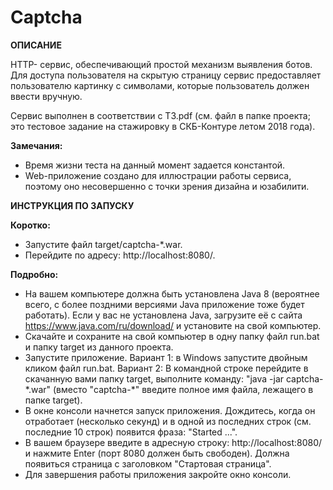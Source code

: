 # Captcha

**ОПИСАНИЕ**

HTTP- сервис, обеспечивающий простой механизм выявления ботов.
Для доступа пользователя на скрытую страницу сервис предоставляет пользователю картинку с символами, которые пользователь должен ввести вручную.

Сервис выполнен в соответствии с ТЗ.pdf
(см. файл в папке проекта; это тестовое задание на стажировку в СКБ-Контуре летом 2018 года).

**Замечания:**
- Время жизни теста на данный момент задается константой.
- Web-приложение создано для иллюстрации работы сервиса, поэтому оно несовершенно с точки зрения дизайна и юзабилити.

**ИНСТРУКЦИЯ ПО ЗАПУСКУ**

**Коротко:**

- Запустите файл target/captcha-\*.war.
- Перейдите по адресу: http://localhost:8080/.

**Подробно:**

- На вашем компьютере должна быть установлена Java 8 (вероятнее всего, с более поздними версиями Java приложение тоже будет работать).
Если у вас не установлена Java, загрузите её с сайта https://www.java.com/ru/download/ и установите на свой компьютер.
- Скачайте и сохраните на свой компьютер в одну папку файл
run.bat и папку target из данного проекта.
- Запустите приложение.
Вариант 1: в Windows запустите двойным кликом файл run.bat.
Вариант 2: В командной строке перейдите в скачанную вами папку target,
выполните команду: "java -jar captcha-\*.war" (вместо "captcha-\*" введите полное имя файла, лежащего в папке target).
- В окне консоли начнется запуск приложения. Дождитесь, когда он отработает (несколько секунд)
и в одной из последних строк (см. последние 10 строк) появится фраза: "Started ...".
- В вашем браузере введите в адресную строку: http://localhost:8080/ и нажмите Enter
(порт 8080 должен быть свободен). Должна появиться страница с заголовком "Стартовая страница".
- Для завершения работы приложения закройте окно консоли.
